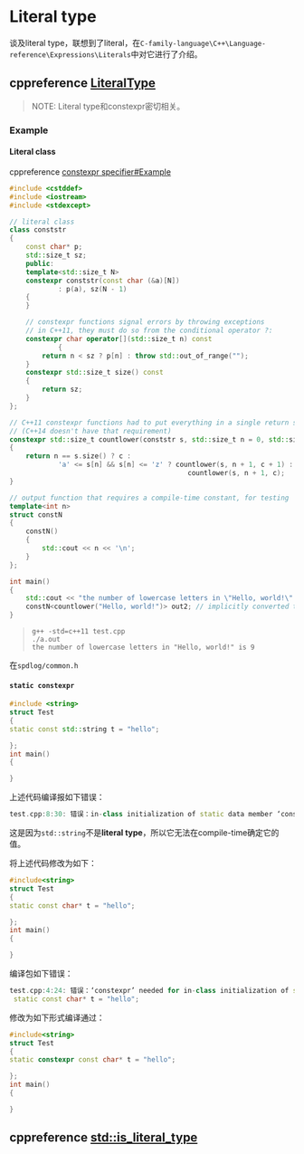 # Literal type

谈及literal type，联想到了literal，在`C-family-language\C++\Language-reference\Expressions\Literals`中对它进行了介绍。

## cppreference [LiteralType](https://en.cppreference.com/w/cpp/named_req/LiteralType)

> NOTE: Literal type和constexpr密切相关。

### Example

#### Literal class

cppreference [constexpr specifier#Example](https://en.cppreference.com/w/cpp/language/constexpr#Example)

```c++
#include <cstddef>
#include <iostream>
#include <stdexcept>

// literal class
class conststr
{
	const char* p;
	std::size_t sz;
	public:
	template<std::size_t N>
	constexpr conststr(const char (&a)[N])
			: p(a), sz(N - 1)
	{
	}

	// constexpr functions signal errors by throwing exceptions
	// in C++11, they must do so from the conditional operator ?:
	constexpr char operator[](std::size_t n) const
			{
		return n < sz ? p[n] : throw std::out_of_range("");
	}
	constexpr std::size_t size() const
	{
		return sz;
	}
};

// C++11 constexpr functions had to put everything in a single return statement
// (C++14 doesn't have that requirement)
constexpr std::size_t countlower(conststr s, std::size_t n = 0, std::size_t c = 0)
{
	return n == s.size() ? c :
			'a' <= s[n] && s[n] <= 'z' ? countlower(s, n + 1, c + 1) :
											countlower(s, n + 1, c);
}

// output function that requires a compile-time constant, for testing
template<int n>
struct constN
{
	constN()
	{
		std::cout << n << '\n';
	}
};

int main()
{
	std::cout << "the number of lowercase letters in \"Hello, world!\" is ";
	constN<countlower("Hello, world!")> out2; // implicitly converted to conststr
}

```

> ```
> g++ -std=c++11 test.cpp 
> ./a.out 
> the number of lowercase letters in "Hello, world!" is 9
> ```



在`spdlog/common.h`

#### `static constexpr`

```c++
#include <string>
struct Test
{
static const std::string t = "hello";

};
int main()
{

}

```

上述代码编译报如下错误：

```c++
test.cpp:8:30: 错误：in-class initialization of static data member ‘const string Test::t’ of non-literal type
```

这是因为`std::string`不是**literal type**，所以它无法在compile-time确定它的值。

将上述代码修改为如下：

```c++
#include<string>
struct Test
{
static const char* t = "hello";

};
int main()
{

}
```

编译包如下错误：

```c++
test.cpp:4:24: 错误：‘constexpr’ needed for in-class initialization of static data member ‘const char* Test::t’ of non-integral type [-fpermissive]
 static const char* t = "hello";
```

修改为如下形式编译通过：

```c++
#include<string>
struct Test
{
static constexpr const char* t = "hello";

};
int main()
{

}
```





## cppreference [std::is_literal_type](https://en.cppreference.com/w/cpp/types/is_literal_type)



